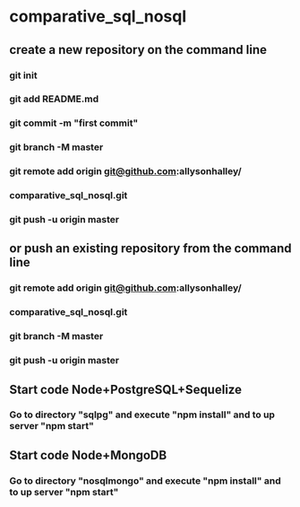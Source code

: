 # comparative_sql_nosql

##  create a new repository on the command line
### git init
### git add README.md
### git commit -m "first commit"
### git branch -M master
### git remote add origin git@github.com:allysonhalley/
### comparative_sql_nosql.git
### git push -u origin master

## or push an existing repository from the command line
### git remote add origin git@github.com:allysonhalley/
### comparative_sql_nosql.git
### git branch -M master
### git push -u origin master

## Start code Node+PostgreSQL+Sequelize
### Go to directory "sqlpg" and execute "npm install" and to up server "npm start"

## Start code Node+MongoDB
### Go to directory "nosqlmongo" and execute "npm install" and to up server "npm start"
